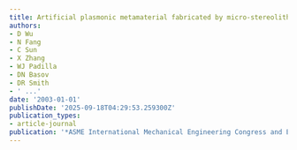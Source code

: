 ```yaml
---
title: Artificial plasmonic metamaterial fabricated by micro-stereolithography
authors:
- D Wu
- N Fang
- C Sun
- X Zhang
- WJ Padilla
- DN Basov
- DR Smith
- ' ...'
date: '2003-01-01'
publishDate: '2025-09-18T04:29:53.259300Z'
publication_types:
- article-journal
publication: '*ASME International Mechanical Engineering Congress and Exposition*'
---
```

